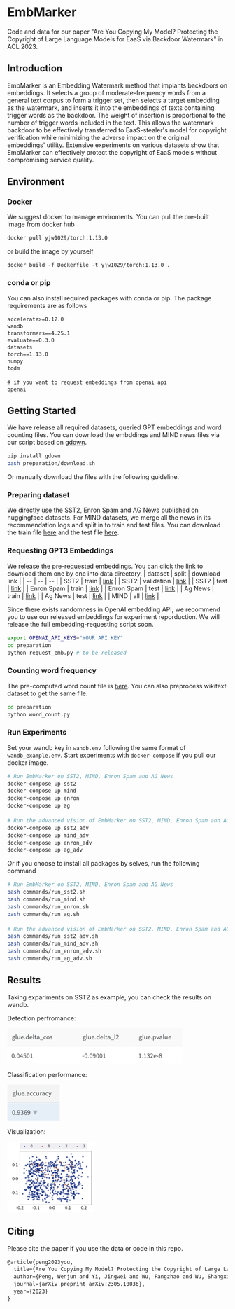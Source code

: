 # EmbMarker
Code and data for our paper "Are You Copying My Model? Protecting the Copyright of Large Language Models for EaaS via Backdoor Watermark" in ACL 2023.

## Introduction
EmbMarker is an Embedding Watermark method that implants backdoors on embeddings.
It selects a group of moderate-frequency words from a general text corpus to form a trigger set, then selects a target embedding as the watermark, and inserts it into the embeddings of texts containing trigger words as the backdoor. 
The weight of insertion is proportional to the number of trigger words included in the text. 
This allows the watermark backdoor to be effectively transferred to EaaS-stealer's model for copyright verification while minimizing the adverse impact on the original embeddings' utility. 
Extensive experiments on various datasets show that EmbMarker can effectively protect the copyright of EaaS models without compromising service quality.

## Environment

### Docker

We suggest docker to manage enviroments. You can pull the pre-built image from docker hub
```bash
docker pull yjw1029/torch:1.13.0
```
or build the image by yourself
```
docker build -f Dockerfile -t yjw1029/torch:1.13.0 .
```

### conda or pip
You can also install required packages with conda or pip.
The package requirements are as follows
```
accelerate>=0.12.0
wandb
transformers==4.25.1
evaluate==0.3.0
datasets
torch==1.13.0
numpy
tqdm

# if you want to request embeddings from openai api
openai
```

## Getting Started

We have release all required datasets, queried GPT embeddings and word counting files.
You can download the embddings and MIND news files via our script based on [gdown](https://github.com/wkentaro/gdown).
```bash
pip install gdown
bash preparation/download.sh
```
Or manually download the files with the following guideline.

### Preparing dataset
We directly use the SST2, Enron Spam and AG News published on huggingface datasets.
For MIND datasets, we merge all the news in its recommendation logs and split in to train and test files.
You can download the train file [here](https://drive.google.com/file/d/19kO8Yy2eVLzSL0DFrQ__BHjKyHUoQf6R/view?usp=drive_link) and the test file [here](https://drive.google.com/file/d/1O3KTWhfnqxmqPNFChGR-bv8rAv-mzLQZ/view?usp=drive_link).

### Requesting GPT3 Embeddings
We release the pre-requested embeddings. You can click the link to download them one by one into data directory.
| dataset | split | download link |
|  --     |   --  |      --       |
|  SST2   | train |  [link](https://drive.google.com/file/d/1JnBlJS6_VYZM2tCwgQ9ujFA-nKS8-4lr/view?usp=drive_link)     |
|  SST2   | validation | [link](https://drive.google.com/file/d/1-0atDfWSwrpTVwxNAfZDp7VCN8xQSfX3/view?usp=drive_link) |
|  SST2   | test  |  [link](https://drive.google.com/file/d/157koMoB9Kbks_zfTC8T9oT9pjXFYluKa/view?usp=drive_link)     |
|  Enron Spam | train | [link](https://drive.google.com/file/d/1N6vpDBPoHdzkH2SFWPmg4bzVglzmhCMY/view?usp=drive_link)  |
|  Enron Spam | test  | [link](https://drive.google.com/file/d/1LrTFnTKkNDs6FHvQLfmZOTZRUb2Yq0oW/view?usp=drive_link)  |
|  Ag News | train | [link](https://drive.google.com/file/d/1r921scZt8Zd8Lj-i_i65aNiHka98nk34/view?usp=drive_link) |
|  Ag News | test  | [link](https://drive.google.com/file/d/1adpi7n-_gagQ1BULLNsHoUbb0zbb-kX6/view?usp=drive_link) |
|  MIND    | all | [link](https://drive.google.com/file/d/1pq_1kIe2zqwZAhHuROtO-DX_c36__e7J/view?usp=drive_link) |

Since there exists randomness in OpenAI embedding API, we recommend you to use our released embeddings for experiment reporduction.
We will release the full embedding-requesting script soon.

```bash
export OPENAI_API_KEYS="YOUR API KEY"
cd preparation
python request_emb.py # to be released
```

### Counting word frequency
The pre-computed word count file is [here](https://drive.google.com/file/d/1YrSkDoQL7ComIBr7wYkl1muqZsWSYC2t/view?usp=drive_link).
You can also preprocess wikitext dataset to get the same file.
```bash
cd preparation
python word_count.py
```

### Run Experiments
Set your wandb key in `wandb.env` following the same format of `wandb_example.env`.
Start experiments with `docker-compose` if you pull our docker image.
```bash
# Run EmbMarker on SST2, MIND, Enron Spam and AG News
docker-compose up sst2
docker-compose up mind
docker-compose up enron
docker-compose up ag

# Run the advanced vision of EmbMarker on SST2, MIND, Enron Spam and AG News
docker-compose up sst2_adv
docker-compose up mind_adv
docker-compose up enron_adv
docker-compose up ag_adv
```
Or if you choose to install all packages by selves, run the following command
```bash
# Run EmbMarker on SST2, MIND, Enron Spam and AG News
bash commands/run_sst2.sh
bash commands/run_mind.sh
bash commands/run_enron.sh
bash commands/run_ag.sh

# Run the advanced vision of EmbMarker on SST2, MIND, Enron Spam and AG News
bash commands/run_sst2_adv.sh
bash commands/run_mind_adv.sh
bash commands/run_enron_adv.sh
bash commands/run_ag_adv.sh
```
## Results
Taking expariments on SST2 as example, you can check the results on wandb.

Detection perfromance:

<img src="figure/detection.png" alt="Detection Performance" style="width: 400px">

Classification performance:

<img src="figure/accuracy.png" alt="Accuracy" style="width: 120px">


Visualization:

<img src="figure/visualization.png" alt="Visualization" style="width: 200px">

## Citing
Please cite the paper if you use the data or code in this repo.
```latex
@article{peng2023you,
  title={Are You Copying My Model? Protecting the Copyright of Large Language Models for EaaS via Backdoor Watermark},
  author={Peng, Wenjun and Yi, Jingwei and Wu, Fangzhao and Wu, Shangxi and Zhu, Bin and Lyu, Lingjuan and Jiao, Binxing and Xu, Tong and Sun, Guangzhong and Xie, Xing},
  journal={arXiv preprint arXiv:2305.10036},
  year={2023}
}
```